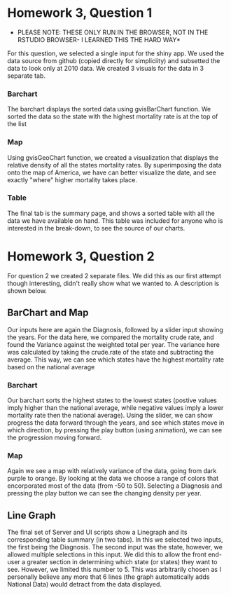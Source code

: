 # Homework 3, Question 1

* PLEASE NOTE: THESE ONLY RUN IN THE BROWSER, NOT IN THE RSTUDIO BROWSER- I LEARNED THIS THE HARD WAY*

For this question, we selected a single input for the shiny app. We used the data source from github
(copied directly for simpliciity) and subsetted the data to look only at 2010 data. We created 3 
visuals for the data in 3 separate tab.  

### Barchart
The barchart displays the sorted data using gvisBarChart function. We sorted the data so the state with
the highest mortality rate is at the top of the list

### Map 
Using gvisGeoChart function, we created a visualization that displays the relative density of all the
states mortality rates. By superimposing the data onto the map of America, we have can better visualize
the date, and see exactly "where" higher mortality takes place.

### Table
The final tab is the summary page, and shows a sorted table with all the data we have available on hand.
This table was included for anyone who is interested in the break-down, to see the source of our charts. 

# Homework 3, Question 2

For question 2 we created 2 separate files. We did this as our first attempt though interesting, didn't 
really show what we wanted to. A description is shown below.  

## BarChart and Map

Our inputs here are again the Diagnosis, followed by a slider input showing the years. For the data here, 
we compared the mortality crude rate, and found the Variance against the weighted total per year. The 
variance here was calculated by taking the crude.rate of the state and subtracting the average. This way, 
we can see which states have the highest mortality rate based on the national average

### Barchart
Our barchart sorts the highest states to the lowest states (postive values imply higher than the national 
average, while negative values imply a lower mortality rate then the national average). Using the slider, 
we can show progress the data forward through the years, and see which states move in which direction, by 
pressing the play button (using animation), we can see the progression moving forward. 

### Map
Again we see a map with relatively variance of the data, going from dark purple to orange. By looking at the 
data we choose a range of colors that encorporated most of the data (from -50 to 50). Selecting a Diagnosis 
and pressing the play button we can see the changing density per year.  

## Line Graph
The final set of Server and UI scripts show a Linegraph and its corresponding table summary (in two tabs). 
In this we selected two inputs, the first being the Diagnosis. The second input was the state, however, we 
allowed multiple selections in this input. We did this to allow the front end-user a greater section in 
determining which state (or states) they want to see. However, we limited this number to 5. This was 
arbitrarily chosen as I personally believe any more that 6 lines (the graph automatically adds National Data)
would detract from the data displayed. 
